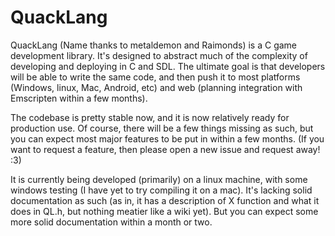 QuackLang
===============
QuackLang (Name thanks to metaldemon and Raimonds) is a C game development library.
It's designed to abstract much of the complexity of developing and deploying in 
C and SDL. The ultimate goal is that developers will be able to write the 
same code, and then push it to most platforms (Windows, linux, Mac, Android, etc) and web (planning integration with Emscripten within a few months).

The codebase is pretty stable now, and it is now relatively ready for production use. Of course, there will be a few things missing as such, but you can expect most major features to be put in within a few months. (If you want to request a feature, then please open a new issue and request away! :3)

It is currently being developed (primarily) on a linux machine, with some windows testing (I have yet to try compiling it on a mac). It's lacking solid documentation as such (as in, it has a description of X function and what it does in QL.h, but nothing meatier like a wiki yet). But you can expect some more solid documentation within a month or two.